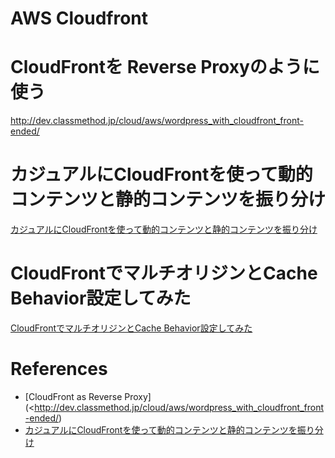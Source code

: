 AWS Cloudfront
===============

# CloudFrontを Reverse Proxyのように使う

<http://dev.classmethod.jp/cloud/aws/wordpress_with_cloudfront_front-ended/>


# カジュアルにCloudFrontを使って動的コンテンツと静的コンテンツを振り分け

[カジュアルにCloudFrontを使って動的コンテンツと静的コンテンツを振り分け](http://qiita.com/takachan/items/2f56f1b18145af634d9d)


# CloudFrontでマルチオリジンとCache Behavior設定してみた

[CloudFrontでマルチオリジンとCache Behavior設定してみた](http://dev.classmethod.jp/cloud/aws/cloudfront-multioriginbehavior/)

# References

+ [CloudFront as Reverse Proxy](<http://dev.classmethod.jp/cloud/aws/wordpress_with_cloudfront_front-ended/)
+ [カジュアルにCloudFrontを使って動的コンテンツと静的コンテンツを振り分け](http://qiita.com/takachan/items/2f56f1b18145af634d9d)
